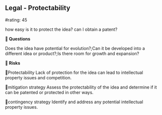 

## Legal - Protectability

#rating: 45


how easy is it to protect the idea? can I obtain a patent?

**💭 Questions**

Does the idea have potential for evolution?;Can it be developed into a different idea or product?;Is there room for growth and expansion?

**🚨 Risks**

🚨Protectability
Lack of protection for the idea can lead to intellectual property issues and competition.

🚨mitigation strategy
Assess the protectability of the idea and determine if it can be patented or protected in other ways.

🚨contingency strategy
Identify and address any potential intellectual property issues.




